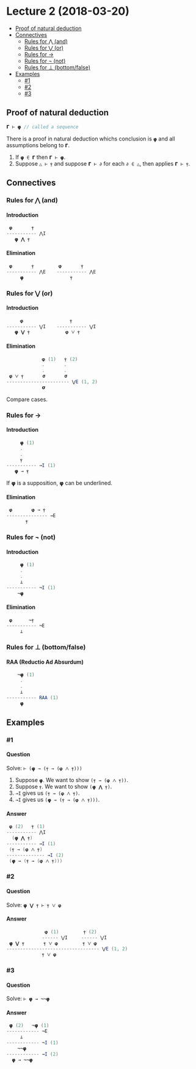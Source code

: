# Lecture 2 (2018-03-20)
- [Proof of natural deduction](#proof-of-natural-deduction)
- [Connectives](#connectives)
  - [Rules for ⋀ (and)](#rule-and)
  - [Rules for ⋁ (or)](#rule-or)
  - [Rules for →](#rule-arrow)
  - [Rules for ¬ (not)](#rule-not)
  - [Rules for ⊥ (bottom/false)](#rule-bottom)
- [Examples](#examples)
  - [#1](#1)
  - [#2](#2)
  - [#3](#3)

## Proof of natural deduction

```java
𝝘 ⊢ 𝞅 // called a sequence
```

There is a proof in natural deduction whichs conclusion is ```𝞅``` and all assumptions belong to ```𝝘```.

1. If ```𝞅 ∈ 𝝘``` then ```𝝘 ⊢ 𝞅```.
2. Suppose ```△ ⊢ ⲯ``` and suppose ```𝝘 ⊢ ∂``` for each ```∂ ∈ △```, then applies ```𝝘 ⊢ ⲯ```.

## Connectives

<a name="rule-and"></a>
### Rules for ⋀ (and)


#### Introduction
```java
 𝞅       ⲯ
----------- ⋀I
   𝞅 ⋀ ⲯ
```

#### Elimination
```java
 𝞅       ⲯ         𝞅       ⲯ
----------- ⋀E    ----------- ⋀E
     𝞅                 ⲯ
```

<a name="rule-or"></a>
### Rules for ⋁ (or)

#### Introduction
```java
     𝞅                 ⲯ
----------- ⋁I    ----------- ⋁I
   𝞅 ⋁ ⲯ             𝞅 ⋁ ⲯ
```

#### Elimination
```java
             𝞅 (1)   ⲯ (2)
             .       .
             .       .
 𝞅 ⋁ ⲯ       𝞂       𝞂
----------------------- ⋁E (1, 2)
             𝞂
```

Compare cases.

<a name="rule-arrow"></a>
### Rules for →

#### Introduction
```java
     𝞅 (1)
     .
     .
     ⲯ
----------- →I (1)
   𝞅 → ⲯ
```

If 𝞅 is a supposition, 𝞅 can be underlined.

#### Elimination
```java
 𝞅       𝞅 → ⲯ
--------------- →E
       ⲯ
```

<a name="rule-not"></a>
### Rules for ¬ (not)

#### Introduction
```java
     𝞅 (1)
     .
     .
     ⊥
----------- ¬I (1)
    ¬𝞅
```

#### Elimination
```java
 𝞅      ¬ⲯ
----------- ¬E
     ⊥
```

<a name="rule-bottom"></a>
### Rules for ⊥ (bottom/false)

#### RAA (Reductio Ad Absurdum)
```java
    ¬𝞅 (1)
     .
     .
     ⊥
----------- RAA (1)
     𝞅
```

## Examples

### #1

#### Question
Solve: ```⊢ (𝞅 → (ⲯ → (𝞅 ⋀ ⲯ)))```

1. Suppose ```𝞅```. We want to show ```(ⲯ → (𝞅 ⋀ ⲯ))```.
2. Suppose ```ⲯ```. We want to show ```(𝞅 ⋀ ⲯ)```.
3. ```→I``` gives us ```(ⲯ → (𝞅 ⋀ ⲯ)```.
4. ```→I``` gives us ```(𝞅 → (ⲯ → (𝞅 ⋀ ⲯ)))```.

#### Answer
```java
 𝞅 (2)   ⲯ (1)
----------- ⋀I
  (𝞅 ⋀ ⲯ)
----------- →I (1)
 (ⲯ → (𝞅 ⋀ ⲯ)
-------------- →I (2)
 (𝞅 → (ⲯ → (𝞅 ⋀ ⲯ)))
```

### #2

#### Question
Solve: ```𝞅 ⋁ ⲯ ⊢ ⲯ ⋁ 𝞅```

#### Answer
```java
              𝞅 (1)         ⲯ (2)
             ------ ⋁I     ------ ⋁I
 𝞅 ⋁ ⲯ       ⲯ ⋁ 𝞅         ⲯ ⋁ 𝞅
---------------------------------- ⋁E (1, 2)
             ⲯ ⋁ 𝞅  
```

### #3

#### Question
Solve: ```⊢ 𝞅 → ¬¬𝞅```

#### Answer
```java
 𝞅 (2)   ¬𝞅 (1)
------------ ¬E
     ⊥
------------ ¬I (1)
    ¬¬𝞅
------------ →I (2)
  𝞅 → ¬¬𝞅
```
